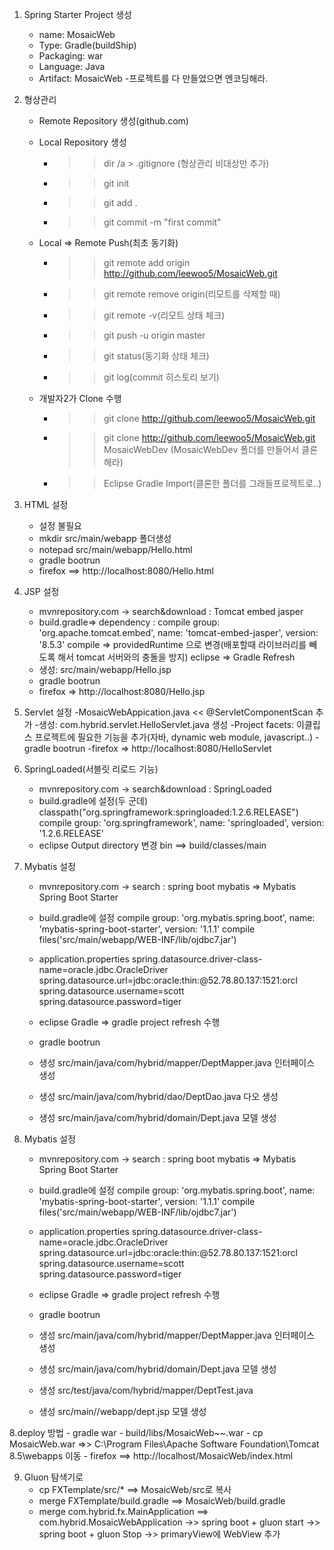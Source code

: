 1. Spring Starter Project 생성
	- name: MosaicWeb
	- Type: Gradle(buildShip)
	- Packaging: war
	- Language: Java
	- Artifact: MosaicWeb
	-프로젝트를 다 만들었으면 엔코딩해라.

2. 형상관리 
	- Remote Repository 생성(github.com)
	- Local Repository 생성
		- >> dir /a > .gitignore (형상관리 비대상만 추가)
		- >> git init
		- >> git add .
		- >> git commit -m "first commit"
	
	- Local => Remote Push(최초 동기화)
		- >> git remote add origin http://github.com/leewoo5/MosaicWeb.git
		- >> git remote remove origin(리모트를 삭제할 때)
		- >> git remote -v(리모트 상태 체크)
		- >> git push -u origin master
		- >> git status(동기화 상태 체크)
		- >> git log(commit 히스토리 보기)
	
	- 개발자2가 Clone 수행
		- >> git clone http://github.com/leewoo5/MosaicWeb.git
		- >> git clone http://github.com/leewoo5/MosaicWeb.git MosaicWebDev
			  (MosaicWebDev 폴더를 만들어서 클론해라)
		- >> Eclipse Gradle Import(클론한 폴더를 그래들프로젝트로..) 
	
	
3. HTML 설정
	- 설정 불필요
	- mkdir src/main/webapp 폴더생성
	- notepad src/main/webapp/Hello.html
	- gradle bootrun
	- firefox ==> http://localhost:8080/Hello.html
	
4. JSP 설정
	- mvnrepository.com -> search&download : Tomcat embed jasper
	- build.gradle=> dependency : 
		compile group: 'org.apache.tomcat.embed', name: 'tomcat-embed-jasper', version: '8.5.3'
		compile => providedRuntime 으로 변경(배포할때 라이브러리를 빼도록 해서 tomcat 서버와의 충돌을 방지)
		eclipse => Gradle Refresh
	- 생성: src/main/webapp/Hello.jsp
	- gradle bootrun
	- firefox => http://localhost:8080/Hello.jsp
	

5. Servlet 설정 
	-MosaicWebAppication.java << @ServletComponentScan 추가
	-생성: com.hybrid.servlet.HelloServlet.java 생성
	-Project facets: 이클립스 프로젝트에 필요한 기능을 추가(자바, dynamic web module, javascript..)
	-gradle bootrun
	-firefox => http://localhost:8080/HelloServlet

6. SpringLoaded(서블릿 리로드 기능)
	- mvnrepository.com -> search&download : SpringLoaded
	- build.gradle에 설정(두 군데)
		classpath("org.springframework:springloaded:1.2.6.RELEASE")
		compile group: 'org.springframework', name: 'springloaded', version: '1.2.6.RELEASE'
	- eclipse Output directory 변경
		bin ==> build/classes/main

7. Mybatis 설정
	- mvnrepository.com -> search : spring boot mybatis => Mybatis Spring Boot Starter
	- build.gradle에 설정
		compile group: 'org.mybatis.spring.boot', name: 'mybatis-spring-boot-starter', version: '1.1.1'
		compile files('src/main/webapp/WEB-INF/lib/ojdbc7.jar')
	- application.properties
		spring.datasource.driver-class-name=oracle.jdbc.OracleDriver
		spring.datasource.url=jdbc:oracle:thin:@52.78.80.137:1521:orcl
		spring.datasource.username=scott
		spring.datasource.password=tiger
	- eclipse Gradle => gradle project refresh 수행
	- gradle bootrun
	
	
	- 생성 src/main/java/com/hybrid/mapper/DeptMapper.java 인터페이스 생성
	- 생성 src/main/java/com/hybrid/dao/DeptDao.java 다오 생성
	- 생성 src/main/java/com/hybrid/domain/Dept.java 모델 생성
		
7. Mybatis 설정
	- mvnrepository.com -> search : spring boot mybatis => Mybatis Spring Boot Starter
	- build.gradle에 설정
		compile group: 'org.mybatis.spring.boot', name: 'mybatis-spring-boot-starter', version: '1.1.1'
		compile files('src/main/webapp/WEB-INF/lib/ojdbc7.jar')
	- application.properties
		spring.datasource.driver-class-name=oracle.jdbc.OracleDriver
		spring.datasource.url=jdbc:oracle:thin:@52.78.80.137:1521:orcl
		spring.datasource.username=scott
		spring.datasource.password=tiger
	- eclipse Gradle => gradle project refresh 수행
	- gradle bootrun
	
	- 생성 src/main/java/com/hybrid/mapper/DeptMapper.java 인터페이스 생성
	- 생성 src/main/java/com/hybrid/domain/Dept.java 모델 생성
	- 생성 src/test/java/com/hybrid/mapper/DeptTest.java
	- 생성 src/main//webapp/dept.jsp 모델 생성

8.deploy 방법
	- gradle war
	- build/libs/MosaicWeb~~.war
	- cp MosaicWeb.war =>> C:\Program Files\Apache Software Foundation\Tomcat 8.5\webapps 이동
	- firefox ==> http://localhost/MosaicWeb/index.html

9.	Gluon
	탐색기로
	- cp FXTemplate/src/* ==> MosaicWeb/src로 복사
	- merge FXTemplate/build.gradle ==> MosaicWeb/build.gradle
	- merge com.hybrid.fx.MainApplication ==> com.hybrid.MosaicWebApplication
		->> spring boot + gluon start
		->> spring boot + gluon Stop
		->> primaryView에 WebView 추가 
		
	 
	
	
	 